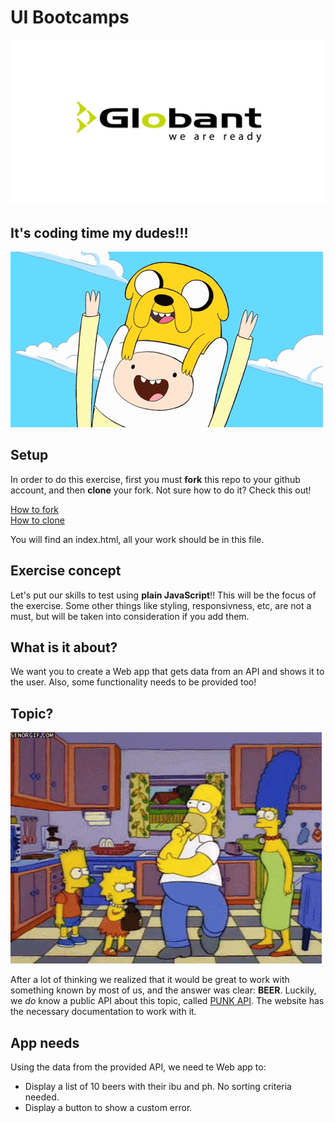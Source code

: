 # UI Bootcamps

![Globant](assets/globant.jpg)

## It's coding time my dudes!!!

![code](assets/codingTime.gif)

## Setup

In order to do this exercise, first you must __fork__ this repo to your github account, and then __clone__ your fork.
Not sure how to do it? Check this out!

[How to fork](https://help.github.com/articles/fork-a-repo/)  
[How to clone](https://help.github.com/articles/cloning-a-repository/)

You will find an index.html, all your work should be in this file.

## Exercise concept

Let's put our skills to test using __plain JavaScript__!! This will be the focus of the exercise. Some other things like styling, responsivness, etc, are not a must, but will be taken into consideration if you add them.

## What is it about?

We want you to create a Web app that gets data from an API and shows it to the user. Also, some functionality needs to be provided too!

## Topic?

![think](assets/think.gif)

After a lot of thinking we realized that it would be great to work with something known by most of us, and the answer was clear: __BEER__.
Luckily, we _do_ know a public API about this topic, called [PUNK API](https://punkapi.com). The website has the necessary documentation to work with it.

## App needs

Using the data from the provided API, we need te Web app to:

* Display a list of 10 beers with their ibu and ph. No sorting criteria needed.
* Display a button to show a custom error.
